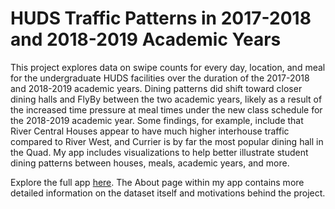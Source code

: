 # HUDS Traffic Patterns in 2017-2018 and 2018-2019 Academic Years

This project explores data on swipe counts for every day, location, and meal for the undergraduate HUDS facilities over the duration of the 2017-2018 and 2018-2019 academic years. Dining patterns did shift toward closer dining halls and FlyBy between the two academic years, likely as a result of the increased time pressure at meal times under the new class schedule for the 2018-2019 academic year. Some findings, for example, include that River Central Houses appear to have much higher interhouse traffic compared to River West, and Currier is by far the most popular dining hall in the Quad.  My app includes visualizations to help better illustrate student dining patterns between houses, meals, academic years, and more.

Explore the full app [here](https://kayla-manning.shinyapps.io/huds-traffic/). The About page within my app contains more detailed information on the dataset itself and motivations behind the project.